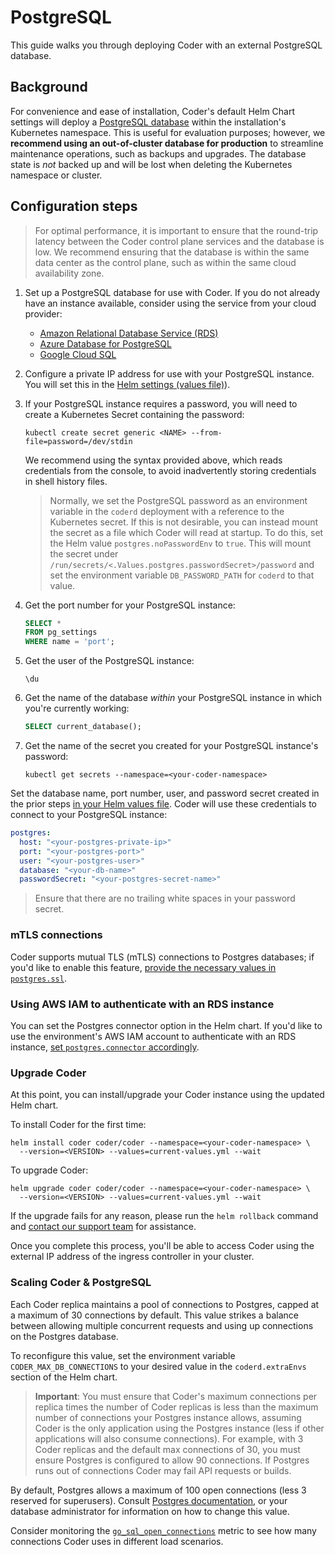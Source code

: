 # PostgreSQL

This guide walks you through deploying Coder with an external PostgreSQL
database.

## Background

For convenience and ease of installation, Coder's default Helm Chart settings
will deploy a [PostgreSQL database](https://www.postgresql.org/) within the
installation's Kubernetes namespace. This is useful for evaluation purposes;
however, we **recommend using an out-of-cluster database for production** to
streamline maintenance operations, such as backups and upgrades. The database
state is _not_ backed up and will be lost when deleting the Kubernetes namespace
or cluster.

## Configuration steps

> For optimal performance, it is important to ensure that the round-trip latency
> between the Coder control plane services and the database is low. We recommend
> ensuring that the database is within the same data center as the control
> plane, such as within the same cloud availability zone.

1. Set up a PostgreSQL database for use with Coder. If you do not already have
   an instance available, consider using the service from your cloud provider:

   - [Amazon Relational Database Service (RDS)](https://aws.amazon.com/rds/)
   - [Azure Database for PostgreSQL](https://azure.microsoft.com/en-us/services/postgresql/)
   - [Google Cloud SQL](https://cloud.google.com/sql)

1. Configure a private IP address for use with your PostgreSQL instance. You
   will set this in the [Helm settings (values file)](../admin/helm-charts.md)).

1. If your PostgreSQL instance requires a password, you will need to create a
   Kubernetes Secret containing the password:

   ```console
   kubectl create secret generic <NAME> --from-file=password=/dev/stdin
   ```

   We recommend using the syntax provided above, which reads credentials from
   the console, to avoid inadvertently storing credentials in shell history
   files.

   > Normally, we set the PostgreSQL password as an environment variable in the
   > `coderd` deployment with a reference to the Kubernetes secret. If this is
   > not desirable, you can instead mount the secret as a file which Coder will
   > read at startup. To do this, set the Helm value `postgres.noPasswordEnv` to
   > `true`. This will mount the secret under
   > `/run/secrets/<.Values.postgres.passwordSecret>/password` and set the
   > environment variable `DB_PASSWORD_PATH` for `coderd` to that value.

1. Get the port number for your PostgreSQL instance:

   ```sql
   SELECT *
   FROM pg_settings
   WHERE name = 'port';
   ```

1. Get the user of the PostgreSQL instance:

   ```plaintext
   \du
   ```

1. Get the name of the database _within_ your PostgreSQL instance in which
   you're currently working:

   ```sql
   SELECT current_database();
   ```

1. Get the name of the secret you created for your PostgreSQL instance's
   password:

   ```console
   kubectl get secrets --namespace=<your-coder-namespace>
   ```

Set the database name, port number, user, and password secret created in the
prior steps [in your Helm values file](../admin/helm-charts.md). Coder will use
these credentials to connect to your PostgreSQL instance:

```yaml
postgres:
  host: "<your-postgres-private-ip>"
  port: "<your-postgres-port>"
  user: "<your-postgres-user>"
  database: "<your-db-name>"
  passwordSecret: "<your-postgres-secret-name>"
```

> Ensure that there are no trailing white spaces in your password secret.

### mTLS connections

Coder supports mutual TLS (mTLS) connections to Postgres databases; if you'd
like to enable this feature,
[provide the necessary values in `postgres.ssl`](https://github.com/coder/enterprise-helm/blob/24a7a3efd3ccb8b8103e0ecaa888ba0de05de12e/values.yaml#L297).

### Using AWS IAM to authenticate with an RDS instance

You can set the Postgres connector option in the Helm chart. If you'd like to
use the environment's AWS IAM account to authenticate with an RDS instance,
[set `postgres.connector` accordingly](https://github.com/coder/enterprise-helm/blob/24a7a3efd3ccb8b8103e0ecaa888ba0de05de12e/values.yaml#L316).

### Upgrade Coder

At this point, you can install/upgrade your Coder instance using the updated
Helm chart.

To install Coder for the first time:

```console
helm install coder coder/coder --namespace=<your-coder-namespace> \
  --version=<VERSION> --values=current-values.yml --wait
```

To upgrade Coder:

```console
helm upgrade coder coder/coder --namespace=<your-coder-namespace> \
  --version=<VERSION> --values=current-values.yml --wait
```

If the upgrade fails for any reason, please run the `helm rollback` command and
[contact our support team](../../feedback.md) for assistance.

Once you complete this process, you'll be able to access Coder using the
external IP address of the ingress controller in your cluster.

### Scaling Coder & PostgreSQL

Each Coder replica maintains a pool of connections to Postgres, capped at a
maximum of 30 connections by default. This value strikes a balance between
allowing multiple concurrent requests and using up connections on the Postgres
database.

To reconfigure this value, set the environment variable
`CODER_MAX_DB_CONNECTIONS` to your desired value in the `coderd.extraEnvs`
section of the Helm chart.

> **Important**: You must ensure that Coder's maximum connections per replica
> times the number of Coder replicas is less than the maximum number of
> connections your Postgres instance allows, assuming Coder is the only
> application using the Postgres instance (less if other applications will also
> consume connections). For example, with 3 Coder replicas and the default max
> connections of 30, you must ensure Postgres is configured to allow 90
> connections. If Postgres runs out of connections Coder may fail API requests
> or builds.

By default, Postgres allows a maximum of 100 open connections (less 3 reserved
for superusers). Consult
[Postgres documentation](https://www.postgresql.org/docs/12/runtime-config-connection.html),
or your database administrator for information on how to change this value.

Consider monitoring the [`go_sql_open_connections`](../../admin/prometheus.md)
metric to see how many connections Coder uses in different load scenarios.
